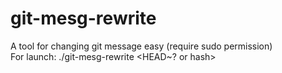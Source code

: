 # git-mesg-rewrite
A tool for changing git message easy (require sudo permission)\
For launch: ./git-mesg-rewrite <HEAD~? or hash> <new message>
